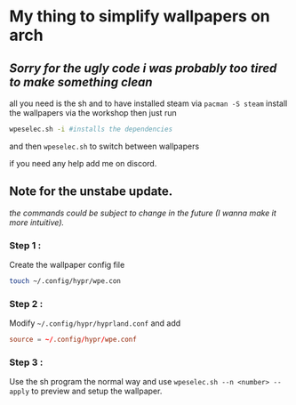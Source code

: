 # My thing to simplify wallpapers on arch
*Sorry for the ugly code i was probably too tired to make something clean*
--
all you need is the sh and to have installed steam via 
```pacman -S steam```
install the wallpapers via the workshop
then just run 
```sh
wpeselec.sh -i #installs the dependencies
```
and then `wpeselec.sh` to switch between wallpapers

if you need any help add me on discord.
## Note for the unstabe update.
*the commands could be subject to change in the future (I wanna make it more intuitive).*
### Step 1 :
Create the wallpaper config file
```sh
touch ~/.config/hypr/wpe.con
```
### Step 2 :
Modify `~/.config/hypr/hyprland.conf` and add 
```conf
source = ~/.config/hypr/wpe.conf
```
### Step 3 :
Use the sh program the normal way and use `wpeselec.sh --n <number> --apply` to preview and setup the wallpaper.
